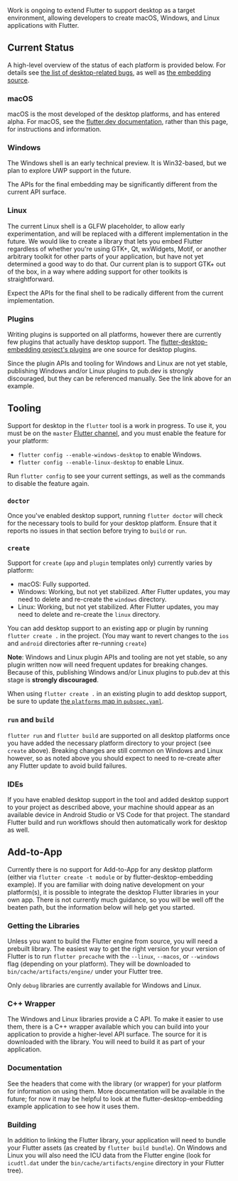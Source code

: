 Work is ongoing to extend Flutter to support desktop as a target environment, allowing developers to create macOS, Windows, and Linux applications with Flutter.

## Current Status

A high-level overview of the status of each platform is provided below. For details see
[the list of desktop-related bugs](https://github.com/flutter/flutter/issues?utf8=%E2%9C%93&q=is%3Aissue+is%3Aopen+label%3A%22a%3A+desktop%22),
as well as [the embedding source](https://github.com/flutter/engine/tree/master/shell/platform/).

### macOS

macOS is the most developed of the desktop platforms, and has entered alpha. For macOS, see the
[flutter.dev documentation](https://flutter.dev/desktop), rather than this page, for instructions and
information.

### Windows

The Windows shell is an early technical preview. It is Win32-based, but we plan to explore UWP support in
the future.

The APIs for the final embedding may be significantly different from the current API surface.

### Linux

The current Linux shell is a GLFW placeholder, to allow early experimentation, and will be replaced with
a different implementation in the future. We would like to create a library 
that lets you embed Flutter regardless of whether you're using GTK+, Qt, wxWidgets, Motif, or another arbitrary
toolkit for other parts of your application, but have not yet determined a good way to do that. Our current plan is to support GTK+ out of the box, in a way where adding support for other toolkits is straightforward.

Expect the APIs for the final shell to be radically different from the current implementation.

### Plugins

Writing plugins is supported on all platforms, however there are currently few plugins that actually have
desktop support. The [flutter-desktop-embedding project's plugins](https://github.com/google/flutter-desktop-embedding/tree/master/plugins) are one source for desktop plugins.

Since the plugin APIs and tooling for Windows and Linux are not yet stable, publishing
Windows and/or Linux plugins to pub.dev is strongly discouraged, but they can be referenced manually. See
the link above for an example.

## Tooling

Support for desktop in the `flutter` tool is a work in progress. To use it, you must be on the `master` [Flutter channel](https://github.com/flutter/flutter/wiki/Flutter-build-release-channels), and you must enable the feature for your platform:
* `flutter config --enable-windows-desktop` to enable Windows.
* `flutter config --enable-linux-desktop` to enable Linux.

Run `flutter config` to see your current settings, as well as the commands to disable the feature again.

### `doctor`

Once you've enabled desktop support, running `flutter doctor` will check for the necessary tools to build for your desktop platform. Ensure that it reports no issues in that section before trying to `build` or `run`.

### `create`

Support for `create` (`app` and `plugin` templates only) currently varies by platform:
- macOS: Fully supported.
- Windows: Working, but not yet stabilized. After Flutter updates, you may need to delete and re-create the `windows` directory.
- Linux: Working, but not yet stabilized. After Flutter updates, you may need to delete and re-create the `linux` directory.

You can add desktop support to an existing app or plugin by running `flutter create .` in the project. (You may want to revert changes to the `ios` and `android` directories after re-running `create`)

**Note**: Windows and Linux plugin APIs and tooling are not yet stable, so any plugin written now will need frequent updates for breaking changes. Because of this, publishing Windows and/or Linux plugins to pub.dev at this stage is **strongly discouraged**.

When using `flutter create .` in an existing plugin to add desktop support, be sure to update [the `platforms` map in `pubspec.yaml`](https://flutter.dev/docs/development/packages-and-plugins/developing-packages#plugin-platforms).

### `run` and `build`

`flutter run` and `flutter build` are supported on all desktop platforms once you have added the necessary platform directory to your project (see `create` above). Breaking changes are still common on Windows and Linux however, so as noted above you should expect to need to re-create after any Flutter update to avoid build failures.

### IDEs ###

If you have enabled desktop support in the tool and added desktop support to your project as described above, your machine should appear as an available device in Android Studio or VS Code for that project. The standard Flutter build and run workflows should then automatically work for desktop as well.

## Add-to-App

Currently there is no support for Add-to-App for any desktop platform (either via `flutter create -t module` or by flutter-desktop-embedding example). If you are familiar with doing native development on your platform(s), it is possible to integrate the desktop Flutter libraries in your own app. There is not currently much guidance, so you will be well off the beaten path, but the information below will help get you started.

### Getting the Libraries

Unless you want to build the Flutter engine from source, you will need a prebuilt library. The easiest way to get the right version for your version of Flutter is to run `flutter precache` with the `--linux`, `--macos`, or `--windows` flag (depending on your platform). They will be downloaded to `bin/cache/artifacts/engine/` under your Flutter tree.

Only `debug` libraries are currently available for Windows and Linux.

### C++ Wrapper

The Windows and Linux libraries provide a C API. To make it easier to use them, there is a C++ wrapper available
which you can build into your application to provide a higher-level API surface. The source for it is downloaded with the library. You will need to build it as part of your application.

### Documentation

See the headers that come with the library (or wrapper) for your platform for information on using them. More documentation will be available in the future; for now it may be helpful to look at the flutter-desktop-embedding example application to see how it uses them.

### Building

In addition to linking the Flutter library, your application will need to bundle your Flutter assets (as created by `flutter build bundle`). On Windows and Linux you will also need the ICU data from the Flutter engine
(look for `icudtl.dat` under the `bin/cache/artifacts/engine` directory in your Flutter tree).